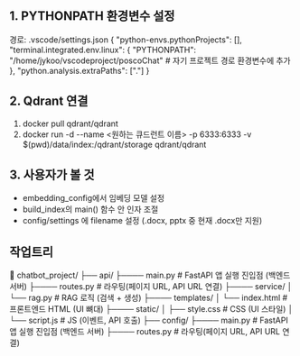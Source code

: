 ## 1. PYTHONPATH 환경변수 설정
경로: .vscode/settings.json
{
    "python-envs.pythonProjects": [],
    "terminal.integrated.env.linux": {
        "PYTHONPATH": "/home/jykoo/vscodeproject/poscoChat" # 자기 프로젝트 경로 환경변수에 추가
    },
  "python.analysis.extraPaths": ["."]
}

## 2. Qdrant 연결
1. docker pull qdrant/qdrant
2. docker run -d   --name <원하는 큐드런트 이름>   -p 6333:6333   -v $(pwd)/data/index:/qdrant/storage   qdrant/qdrant

## 3. 사용자가 볼 것
- embedding_config에서 임베딩 모델 설정
- build_index의 main() 함수 안 인자 조절
- config/settings 에 filename 설정 (.docx, pptx 중 현재 .docx만 지원)

## 작업트리
📂 chatbot_project/
 ├── api/
 ├──── main.py                # FastAPI 앱 실행 진입점 (백엔드 서버)
 ├──── routes.py              # 라우팅(페이지 URL, API URL 연결)
 ├──── service/
 │        └── rag.py    # RAG 로직 (검색 + 생성)
 ├──── templates/
 │        └── index.html        # 프론트엔드 HTML (UI 뼈대)
 ├──── static/
 │        ├── style.css         # CSS (UI 스타일)
 │        └── script.js         # JS (이벤트, API 호출)
 ├── config/
 ├──── main.py                # FastAPI 앱 실행 진입점 (백엔드 서버)
 ├──── routes.py              # 라우팅(페이지 URL, API URL 연결)